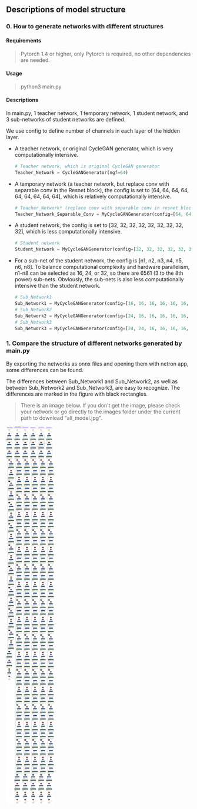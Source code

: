 ## Descriptions of model structure

### 0. How to generate networks with different structures

#### Requirements
>Pytorch 1.4 or higher, only Pytorch is required, no other dependencies are needed.

#### Usage
>python3 main.py

#### Descriptions

In main.py, 1 teacher network, 1 temporary network, 1 student network, and 3 sub-networks of student networks are defined. 

We use config to define number of channels in each layer of the hidden layer.

* A teacher network, or original CycleGAN generator, which is very computationally intensive.

  ```python
  # Teacher network, which is original CycleGAN generator
  Teacher_Network = CycleGANGenerator(ngf=64)
  ```

* A temporary network (a teacher network, but replace conv with separable conv in the Resnet block), the config is set to [64, 64, 64, 64, 64, 64, 64, 64, 64], which is relatively computationally intensive.

  ```python
  # Teacher_Network* (replace conv with separable conv in resnet block)
  Teacher_Network_Separable_Conv = MyCycleGANGenerator(config=[64, 64, 64, 64, 64, 64, 64, 64])
  ```

* A student network,  the config is set to [32, 32, 32, 32, 32, 32, 32, 32, 32], which is less computationally intensive.

  ```python
  # Student network
  Student_Network = MyCycleGANGenerator(config=[32, 32, 32, 32, 32, 32, 32, 32])
  ```

* For a sub-net of the student network, the config is [n1, n2, n3, n4, n5, n6, n8]. To balance computational complexity and hardware parallelism, n1-n8 can be selected as 16, 24, or 32, so there are 6561 (3 to the 8th power) sub-nets. Obviously, the sub-nets is also less computationally intensive than the student network.

  ```python
  # Sub_Network1
  Sub_Network1 = MyCycleGANGenerator(config=[16, 16, 16, 16, 16, 16, 16, 16])
  # Sub_Network2
  Sub_Network2 = MyCycleGANGenerator(config=[24, 16, 16, 16, 16, 16, 16, 16])
  # Sub_Network3
  Sub_Network3 = MyCycleGANGenerator(config=[24, 24, 16, 16, 16, 16, 16, 16])
  ```

  

### 1. Compare the structure of different networks generated by main.py

By exporting the networks as onnx files and opening them with netron app, some differences can be found.

The differences between Sub_Network1 and Sub_Network2, as well as between Sub_Network2 and Sub_Network3, are easy to recognize. The differences are marked in the figure with black rectangles.

> There is an image below. If you don't get the image, please check your network or go directly to the images folder under the current path to download "all_model.jpg".

![all_model](images/all_model.jpg)

